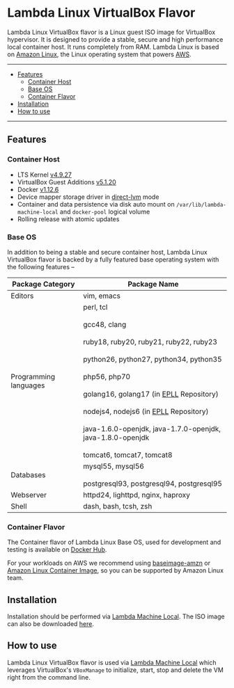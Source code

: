 # Lambda Linux VirtualBox Flavor

Lambda Linux VirtualBox flavor is a Linux guest ISO image for VirtualBox
hypervisor. It is designed to provide a stable, secure and high performance
local container host. It runs completely from RAM. Lambda Linux is based
on [Amazon Linux](https://aws.amazon.com/amazon-linux-ami/), the Linux operating
system that powers [AWS](https://aws.amazon.com/).

-----------------------------------------

  * [Features](#features)
    * [Container Host](#container_host)
    * [Base OS](#base_os)
    * [Container Flavor](#container_flavor)
  * [Installation](#installation)
  * [How to use](#how_to_use)

-----------------------------------------

<a name="features"></a>
## Features

<a name="container_host"></a>
### Container Host

* LTS Kernel [v4.9.27](https://cdn.kernel.org/pub/linux/kernel/v4.x/ChangeLog-4.9.27)
* VirtualBox Guest Additions [v5.1.20](http://download.virtualbox.org/virtualbox/5.1.20/)
* Docker [v1.12.6](https://github.com/docker/docker/releases/tag/v1.12.6)
* Device mapper storage driver in [direct-lvm](https://docs.docker.com/v1.12/engine/userguide/storagedriver/device-mapper-driver/#/configure-direct-lvm-mode-for-production) mode
* Container and data persistence via disk auto mount on `/var/lib/lambda-machine-local` and `docker-pool` logical volume
* Rolling release with atomic updates

<a name="base_os"></a>
### Base OS

In addition to being a stable and secure container host, Lambda Linux VirtualBox
flavor is backed by a fully featured base operating system with the following
features &ndash;

| Package Category | Package Name |
| --- | --- |
| Editors | vim, emacs |
| Programming languages | perl, tcl <br><br>gcc48, clang <br><br>ruby18, ruby20, ruby21, ruby22, ruby23 <br><br>python26, python27, python34, python35 <br><br>php56, php70 <br><br>golang16, golang17 (in [EPLL](https://lambda-linux.io/blog/2014/12/15/announcing-extra-packages-for-amazon-linux-and-lambda-linux-project/) Repository) <br><br>nodejs4, nodejs6 (in [EPLL](https://lambda-linux.io/blog/2014/12/15/announcing-extra-packages-for-amazon-linux-and-lambda-linux-project/) Repository) <br><br>java-1.6.0-openjdk, java-1.7.0-openjdk, java-1.8.0-openjdk <br><br>tomcat6, tomcat7, tomcat8 |
| Databases | mysql55, mysql56 <br><br>postgresql93, postgresql94, postgresql95 |
| Webserver | httpd24, lighttpd, nginx, haproxy |
| Shell | dash, bash, tcsh, zsh |

<a name="container_flavor"></a>
### Container Flavor

The Container flavor of Lambda Linux Base OS, used for development and testing
is available
on [Docker Hub](https://hub.docker.com/r/lambdalinux/baseimage-lambda).

For your workloads on AWS we recommend
using [baseimage-amzn](https://github.com/lambda-linux/baseimage-amzn)
or
[Amazon Linux Container Image](http://docs.aws.amazon.com/AmazonECR/latest/userguide/amazon_linux_container_image.html),
so you can be supported by Amazon Linux team.

<a name="installation"></a>
## Installation

Installation should be performed
via
[Lambda Machine Local](https://github.com/lambda-linux/lambda-machine-local/releases).
The ISO image can also be
downloaded [here](https://github.com/lambda-linux/lambda-linux-vbox/releases).

<a name="how_to_use"></a>
## How to use

Lambda Linux VirtualBox flavor is used
via
[Lambda Machine Local](https://github.com/lambda-linux/lambda-machine-local/releases) which
leverages VirtualBox's `VBoxManage` to initialize, start, stop and delete the VM
right from the command line.
